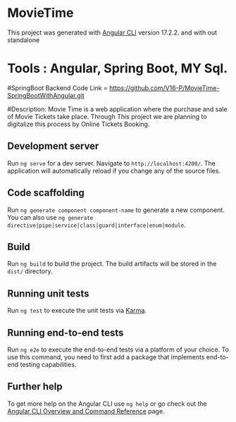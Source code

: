 # MovieTime

This project was generated with [Angular CLI](https://github.com/angular/angular-cli) version 17.2.2. and with out standalone

# Tools : Angular, Spring Boot, MY Sql.

#SpringBoot Backend Code Link = https://github.com/V16-P/MovieTime-SpringBootWithAngular.git

#Description: Movie Time is a web application where the purchase and sale of Movie Tickets take place. Through This project we are planning to digitalize this process by Online Tickets Booking.

## Development server

Run `ng serve` for a dev server. Navigate to `http://localhost:4200/`. The application will automatically reload if you change any of the source files.

## Code scaffolding

Run `ng generate component component-name` to generate a new component. You can also use `ng generate directive|pipe|service|class|guard|interface|enum|module`.

## Build

Run `ng build` to build the project. The build artifacts will be stored in the `dist/` directory.

## Running unit tests

Run `ng test` to execute the unit tests via [Karma](https://karma-runner.github.io).

## Running end-to-end tests

Run `ng e2e` to execute the end-to-end tests via a platform of your choice. To use this command, you need to first add a package that implements end-to-end testing capabilities.

## Further help

To get more help on the Angular CLI use `ng help` or go check out the [Angular CLI Overview and Command Reference](https://angular.io/cli) page.


#


